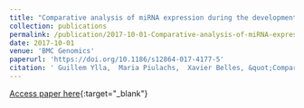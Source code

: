 ```yaml
---
title: "Comparative analysis of miRNA expression during the development of insects of different metamorphosis modes and germ-band types"
collection: publications
permalink: /publication/2017-10-01-Comparative-analysis-of-miRNA-expression-during-the-development-of-insects-of-different-metamorphosis-modes-and-germ-band-types
date: 2017-10-01
venue: 'BMC Genomics'
paperurl: 'https://doi.org/10.1186/s12864-017-4177-5'
citation: ' Guillem Ylla,  Maria Piulachs,  Xavier Belles, &quot;Comparative analysis of miRNA expression during the development of insects of different metamorphosis modes and germ-band types.&quot; BMC Genomics, 2017.'
---
```

[Access paper here](https://doi.org/10.1186/s12864-017-4177-5){:target="_blank"}
